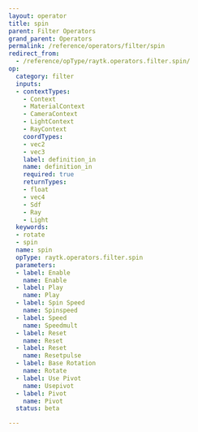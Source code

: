 ```yaml
---
layout: operator
title: spin
parent: Filter Operators
grand_parent: Operators
permalink: /reference/operators/filter/spin
redirect_from:
  - /reference/opType/raytk.operators.filter.spin/
op:
  category: filter
  inputs:
  - contextTypes:
    - Context
    - MaterialContext
    - CameraContext
    - LightContext
    - RayContext
    coordTypes:
    - vec2
    - vec3
    label: definition_in
    name: definition_in
    required: true
    returnTypes:
    - float
    - vec4
    - Sdf
    - Ray
    - Light
  keywords:
  - rotate
  - spin
  name: spin
  opType: raytk.operators.filter.spin
  parameters:
  - label: Enable
    name: Enable
  - label: Play
    name: Play
  - label: Spin Speed
    name: Spinspeed
  - label: Speed
    name: Speedmult
  - label: Reset
    name: Reset
  - label: Reset
    name: Resetpulse
  - label: Base Rotation
    name: Rotate
  - label: Use Pivot
    name: Usepivot
  - label: Pivot
    name: Pivot
  status: beta

---
```

